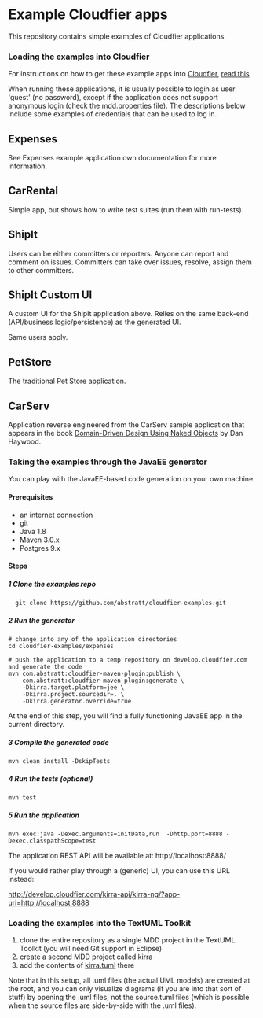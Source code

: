 Example Cloudfier apps
================================================================================

This repository contains simple examples of Cloudfier applications.

### Loading the examples into Cloudfier

For instructions on how to get these example apps into [Cloudfier](http://cloudfier.com), 
[read this](http://cloudfier.com/doc/creating/examples/).

When running these applications, it is usually possible to login as user 'guest' 
(no password), except if the application does not support anonymous login (check 
the mdd.properties file). The descriptions below include some examples of credentials
that can be used to log in.


Expenses
--------------------------------------------------------------------------------

See Expenses example application own documentation for more information.

CarRental
--------------------------------------------------------------------------------
Simple app, but shows how to write test suites (run them with run-tests).

ShipIt
--------------------------------------------------------------------------------

Users can be either committers or reporters. Anyone can report and comment on issues. 
Committers can take over issues, resolve, assign them to other committers.

ShipIt Custom UI
--------------------------------------------------------------------------------

A custom UI for the ShipIt application above. Relies on the same back-end (API/business logic/persistence) as the generated UI.

Same users apply.

PetStore
--------------------------------------------------------------------------------

The traditional Pet Store application.

CarServ
--------------------------------------------------------------------------------

Application reverse engineered from the CarServ sample application that appears in the book 
[Domain-Driven Design Using Naked Objects](http://pragprog.com/book/dhnako/domain-driven-design-using-naked-objects) by Dan Haywood.


### Taking the examples through the JavaEE generator

You can play with the JavaEE-based code generation on your own machine.

#### Prerequisites

* an internet connection
* git
* Java 1.8
* Maven 3.0.x
* Postgres 9.x

#### Steps

##### 1 Clone the examples repo

```
  git clone https://github.com/abstratt/cloudfier-examples.git
```

##### 2 Run the generator

```
# change into any of the application directories
cd cloudfier-examples/expenses

# push the application to a temp repository on develop.cloudfier.com and generate the code
mvn com.abstratt:cloudfier-maven-plugin:publish \
    com.abstratt:cloudfier-maven-plugin:generate \
    -Dkirra.target.platform=jee \
    -Dkirra.project.sourcedir=. \
    -Dkirra.generator.override=true
```
At the end of this step, you will find a fully functioning JavaEE app in the current directory.

##### 3 Compile the generated code

```
mvn clean install -DskipTests
```

##### 4 Run the tests (optional)

```
mvn test
```

##### 5 Run the application

```
mvn exec:java -Dexec.arguments=initData,run  -Dhttp.port=8888 -Dexec.classpathScope=test
```

The application REST API will be available at: http://localhost:8888/

If you would rather play through a (generic) UI, you can use this URL instead:

http://develop.cloudfier.com/kirra-api/kirra-ng/?app-uri=http://localhost:8888


### Loading the examples into the TextUML Toolkit

1. clone the entire repository as a single MDD project in the TextUML Toolkit (you will need Git support in Eclipse)
2. create a second MDD project called kirra
3. add the contents of [kirra.tuml](https://github.com/abstratt/cloudfier/blob/master/kirra-mdd/com.abstratt.kirra.mdd.core/models/kirra.tuml) there

Note that in this setup, all .uml files (the actual UML models) are created at the root, and you can only visualize diagrams (if you are into that sort of stuff) by opening the .uml files, not the source.tuml files (which is possible when the source files are side-by-side with the .uml files).

